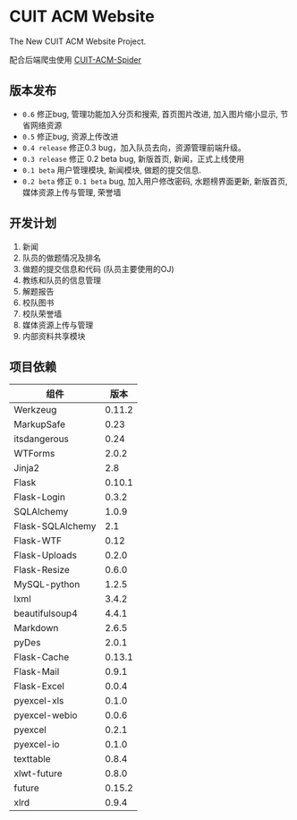 # CUIT ACM Website

The New CUIT ACM Website Project.

配合后端爬虫使用 [CUIT-ACM-Spider](https://github.com/Raynxxx/CUIT-ACM-Spider)

## 版本发布
* `0.6` 修正bug, 管理功能加入分页和搜索, 首页图片改进, 加入图片缩小显示, 节省网络资源
* `0.5` 修正bug, 资源上传改进
* `0.4 release` 修正0.3 bug，加入队员去向，资源管理前端升级。
* `0.3 release` 修正 0.2 beta bug, 新版首页, 新闻，正式上线使用
* `0.1 beta` 用户管理模块, 新闻模块, 做题的提交信息.
* `0.2 beta` 修正 `0.1 beta` bug, 加入用户修改密码, 水题榜界面更新, 新版首页, 媒体资源上传与管理, 荣誉墙

## 开发计划
1. 新闻
2. 队员的做题情况及排名
3. 做题的提交信息和代码 (队员主要使用的OJ)
4. 教练和队员的信息管理
5. 解题报告
6. 校队图书
7. 校队荣誉墙
8. 媒体资源上传与管理
9. 内部资料共享模块

## 项目依赖
|组件|版本|
|----|----|
|Werkzeug|0.11.2|
|MarkupSafe|0.23|
|itsdangerous|0.24|
|WTForms|2.0.2|
|Jinja2|2.8|
|Flask|0.10.1|
|Flask-Login|0.3.2|
|SQLAlchemy|1.0.9|
|Flask-SQLAlchemy|2.1|
|Flask-WTF|0.12|
|Flask-Uploads|0.2.0|
|Flask-Resize|0.6.0|
|MySQL-python|1.2.5|
|lxml|3.4.2|
|beautifulsoup4|4.4.1|
|Markdown|2.6.5|
|pyDes|2.0.1|
|Flask-Cache|0.13.1|
|Flask-Mail|0.9.1|
|Flask-Excel|0.0.4|
|pyexcel-xls|0.1.0|
|pyexcel-webio|0.0.6|
|pyexcel|0.2.1|
|pyexcel-io|0.1.0|
|texttable|0.8.4|
|xlwt-future|0.8.0|
|future|0.15.2|
|xlrd|0.9.4|
